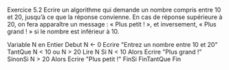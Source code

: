 Exercice 5.2
Ecrire un algorithme qui demande un nombre compris entre 10 et 20, jusqu’à ce que la réponse convienne. En cas de réponse supérieure à 20, on fera apparaître un message : « Plus petit ! », et inversement, « Plus grand ! » si le nombre est inférieur à 10.

 Variable N en Entier
Debut
N ← 0
Ecrire "Entrez un nombre entre 10 et 20"
TantQue N < 10 ou N > 20
  Lire N
  Si N < 10 Alors
    Ecrire "Plus grand !"
  SinonSi N > 20 Alors
    Ecrire "Plus petit !"
  FinSi
FinTantQue
Fin
